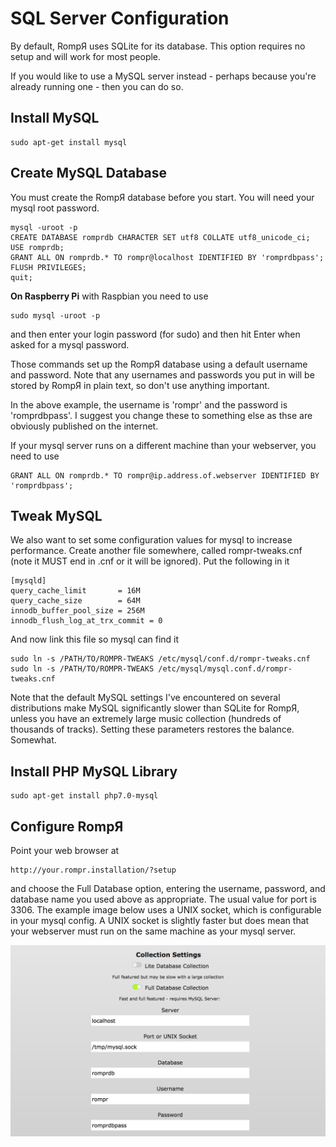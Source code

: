 # SQL Server Configuration

By default, RompЯ uses SQLite for its database. This option requires no setup and will work for most people.

If you would like to use a MySQL server instead - perhaps because you're already running one - then you can do so.

## Install MySQL

    sudo apt-get install mysql

## Create MySQL Database

You must create the RompЯ database before you start. You will need your mysql root password.

    mysql -uroot -p
    CREATE DATABASE romprdb CHARACTER SET utf8 COLLATE utf8_unicode_ci;
    USE romprdb;
    GRANT ALL ON romprdb.* TO rompr@localhost IDENTIFIED BY 'romprdbpass';
    FLUSH PRIVILEGES;
    quit;

**On Raspberry Pi** with Raspbian you need to use

    sudo mysql -uroot -p

and then enter your login password (for sudo) and then hit Enter when asked for a mysql password.

Those commands set up the RompЯ database using a default username and password. Note that any usernames and passwords you put in will be stored by RompЯ in plain text, so don't use anything important.

In the above example, the username is 'rompr' and the password is 'romprdbpass'. I suggest you change these to something else as thse are obviously published on the internet.

If your mysql server runs on a different machine than your webserver, you need to use

    GRANT ALL ON romprdb.* TO rompr@ip.address.of.webserver IDENTIFIED BY 'romprdbpass';

## Tweak MySQL

We also want to set some configuration values for mysql to increase performance. Create another file somewhere, called rompr-tweaks.cnf (note it MUST end in .cnf or it will be ignored). Put the following in it

    [mysqld]
    query_cache_limit       = 16M
    query_cache_size        = 64M
    innodb_buffer_pool_size = 256M
    innodb_flush_log_at_trx_commit = 0

And now link this file so mysql can find it

    sudo ln -s /PATH/TO/ROMPR-TWEAKS /etc/mysql/conf.d/rompr-tweaks.cnf
    sudo ln -s /PATH/TO/ROMPR-TWEAKS /etc/mysql/mysql.conf.d/rompr-tweaks.cnf

Note that the default MySQL settings I've encountered on several distributions make MySQL significantly slower than SQLite for RompЯ, unless you have an extremely large music collection (hundreds of thousands of tracks). Setting these parameters restores the balance. Somewhat.

## Install PHP MySQL Library

    sudo apt-get install php7.0-mysql

## Configure RompЯ

Point your web browser at

    http://your.rompr.installation/?setup

and choose the Full Database option, entering the username, password, and database name you used above as appropriate. The usual value for port is 3306. The example image below uses a UNIX socket, which is configurable in your mysql config. A UNIX socket is slightly faster but does mean that your webserver must run on the same machine as your mysql server.

![](images/collectionsetup.png)
